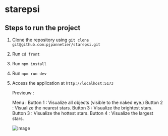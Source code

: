 # starepsi

## Steps to run the project

1. Clone the repository using `git clone git@github.com:pjpannetier/starepsi.git`
2. Run `cd front`
3. Run `npm install`
4. Run `npm run dev`
5. Access the application at `http://localhost:5173`

   Previeuw :

   Menu :
     Button 1 : Visualize all objects (visible to the naked eye.) 
     Button 2 : Visualize the nearest stars.
     Button 3 : Visualize the brightest stars.
     Button 3 : Visualize the hottest stars.
     Button 4 : Visualize the largest stars.

   ![image](https://github.com/user-attachments/assets/61573cc0-df41-4263-9352-75445482a974)
